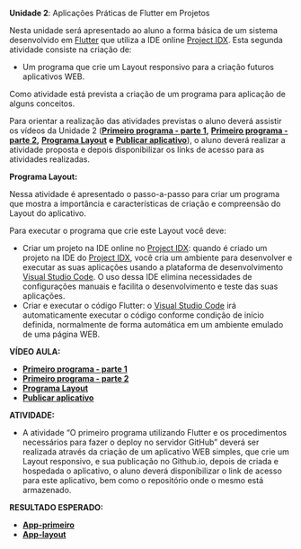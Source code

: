 **Unidade 2**: Aplicações Práticas de Flutter em Projetos

Nesta unidade  será apresentado ao aluno a forma básica de um sistema desenvolvido em [Flutter](https://flutter.dev/)  que utiliza a IDE online [Project IDX](https://idx.dev/). Esta segunda atividade consiste na criação de:

- Um programa que crie um Layout responsivo para a criação futuros aplicativos WEB.

Como atividade está prevista a criação de um programa para aplicação de alguns conceitos.

Para orientar a realização das atividades previstas o aluno deverá assistir os vídeos da Unidade 2 ([**Primeiro programa - parte 1**](https://youtu.be/ljtCB23pXek)**,** [**Primeiro programa - parte 2**](https://youtu.be/FJ_954-71sg)**,** [**Programa Layout**](https://youtu.be/AwAfxrYRaKQ) **e** [**Publicar aplicativo**](https://youtu.be/wrOuERlFb28)), o aluno deverá realizar a atividade proposta e depois disponibilizar os links de acesso para as atividades realizadas.

**Programa Layout:**

Nessa atividade é apresentado o passo-a-passo para criar um programa que mostra a importância e características de criação e compreensão do Layout do aplicativo.

Para executar o programa que crie este Layout você deve:

- Criar um projeto na IDE online no [Project IDX](https://idx.dev/): quando é criado um projeto na IDE do [Project IDX](https://idx.dev/), você cria um ambiente para desenvolver e executar as suas aplicações usando a plataforma de desenvolvimento [Visual Studio Code](https://code.visualstudio.com/). O uso dessa IDE elimina necessidades de configurações manuais e facilita o desenvolvimento e teste das suas aplicações.
- Criar e executar o código Flutter: o [Visual Studio Code](https://code.visualstudio.com/) irá automaticamente executar o código conforme condição de início definida, normalmente de forma automática em um ambiente emulado de uma página WEB.

**VÍDEO AULA:**

- [**Primeiro programa - parte 1**](https://youtu.be/ljtCB23pXek)
- [**Primeiro programa - parte 2**](https://youtu.be/FJ_954-71sg)
- [**Programa Layout**](https://youtu.be/AwAfxrYRaKQ)
- [**Publicar aplicativo**](https://youtu.be/wrOuERlFb28)

**ATIVIDADE:**

- A atividade “O primeiro programa utilizando Flutter e os procedimentos necessários para fazer o deploy no servidor GitHub” deverá ser realizada através da criação de um aplicativo WEB simples, que crie um Layout responsivo, e sua publicação no Github.io, depois de criada e hospedada o aplicativo, o aluno deverá disponibilizar o link de acesso para este aplicativo, bem como o repositório onde o mesmo está armazenado.

**RESULTADO ESPERADO:** 

- [**App-primeiro**](https://aula-talento-teck.github.io/app-primeiro/)
- [**App-layout**](https://aula-talento-teck.github.io/app-layout/)